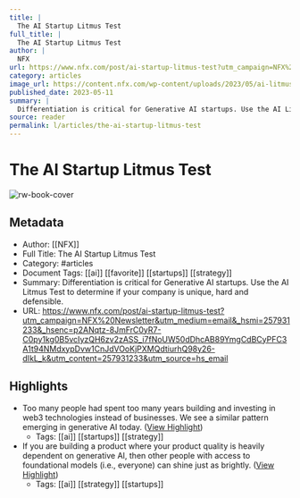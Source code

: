 ```yaml
---
title: |
  The AI Startup Litmus Test
full_title: |
  The AI Startup Litmus Test
author: |
  NFX
url: https://www.nfx.com/post/ai-startup-litmus-test?utm_campaign=NFX%20Newsletter&utm_medium=email&_hsmi=257931233&_hsenc=p2ANqtz-8JmFrC0yR7-C0py1kg0B5vcIyzQH6zv2zASS_i7fNoUW50dDhcAB89YmgCdBCyPFC3A1t94NMdxypDvw1CnJdVOoKjPXMQdtiurhQ98y26-dIkL_k&utm_content=257931233&utm_source=hs_email
category: articles
image_url: https://content.nfx.com/wp-content/uploads/2023/05/ai-litmus-test-social-2.jpg
published_date: 2023-05-11
summary: |
  Differentiation is critical for Generative AI startups. Use the AI Litmus Test to determine if your company is unique, hard and defensible.
source: reader
permalink: l/articles/the-ai-startup-litmus-test
---
```

# The AI Startup Litmus Test

![rw-book-cover](https://content.nfx.com/wp-content/uploads/2023/05/ai-litmus-test-social-2.jpg)

## Metadata
- Author: [[NFX]]
- Full Title: The AI Startup Litmus Test
- Category: #articles
- Document Tags: [[ai]] [[favorite]] [[startups]] [[strategy]] 
- Summary: Differentiation is critical for Generative AI startups. Use the AI Litmus Test to determine if your company is unique, hard and defensible.
- URL: https://www.nfx.com/post/ai-startup-litmus-test?utm_campaign=NFX%20Newsletter&utm_medium=email&_hsmi=257931233&_hsenc=p2ANqtz-8JmFrC0yR7-C0py1kg0B5vcIyzQH6zv2zASS_i7fNoUW50dDhcAB89YmgCdBCyPFC3A1t94NMdxypDvw1CnJdVOoKjPXMQdtiurhQ98y26-dIkL_k&utm_content=257931233&utm_source=hs_email

## Highlights
- Too many people had spent too many years building and investing in web3 technologies instead of businesses. We see a similar pattern emerging in generative AI today. ([View Highlight](https://read.readwise.io/read/01h2fmtebmx8xg9syrv7tkned3))
    - Tags: [[ai]] [[startups]] [[strategy]] 
- If you are building a product where your product quality is heavily dependent on generative AI, then other people with access to foundational models (i.e., everyone) can shine just as brightly. ([View Highlight](https://read.readwise.io/read/01h2fmwe28av2gke6whqvpyym0))
    - Tags: [[ai]] [[strategy]] [[startups]] 


